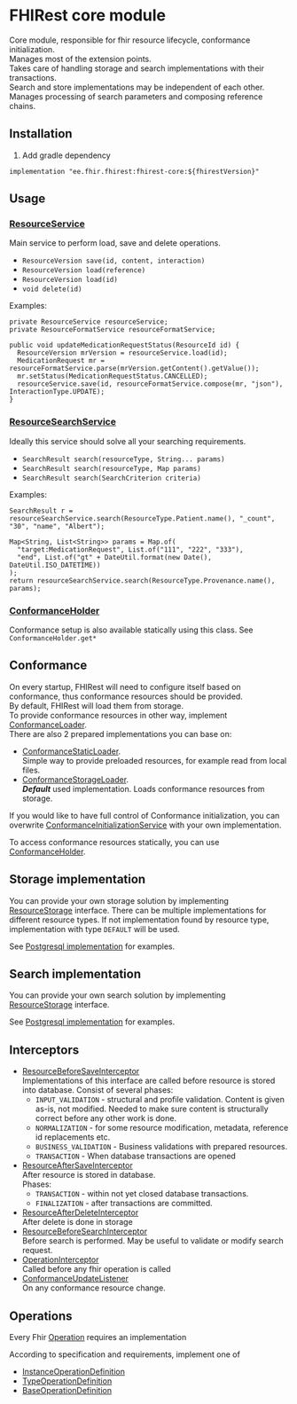 # FHIRest core module
Core module, responsible for fhir resource lifecycle, conformance initialization.  
Manages most of the extension points.  
Takes care of handling storage and search implementations with their transactions.  
Search and store implementations may be independent of each other.  
Manages processing of search parameters and composing reference chains.

## Installation
1. Add gradle dependency
```
implementation "ee.fhir.fhirest:fhirest-core:${fhirestVersion}"
```

## Usage
### [ResourceService](./src/main/java/ee/fhir/fhirest/core/service/resource/ResourceService.java)
Main service to perform load, save and delete operations.
* `ResourceVersion save(id, content, interaction)`
* `ResourceVersion load(reference)`
* `ResourceVersion load(id)`
* `void delete(id)`

Examples:
```
private ResourceService resourceService;
private ResourceFormatService resourceFormatService;

public void updateMedicationRequestStatus(ResourceId id) {
  ResourceVersion mrVersion = resourceService.load(id);
  MedicationRequest mr = resourceFormatService.parse(mrVersion.getContent().getValue());
  mr.setStatus(MedicationRequestStatus.CANCELLED);
  resourceService.save(id, resourceFormatService.compose(mr, "json"), InteractionType.UPDATE);
}
```

### [ResourceSearchService](./src/main/java/ee/fhir/fhirest/core/service/resource/ResourceSearchService.java)
Ideally this service should solve all your searching requirements.
* `SearchResult search(resourceType, String... params)`
* `SearchResult search(resourceType, Map params)`
* `SearchResult search(SearchCriterion criteria)`

Examples:
```
SearchResult r = resourceSearchService.search(ResourceType.Patient.name(), "_count", "30", "name", "Albert");
```
```
Map<String, List<String>> params = Map.of(
  "target:MedicationRequest", List.of("111", "222", "333"),
  "end", List.of("gt" + DateUtil.format(new Date(), DateUtil.ISO_DATETIME))
);
return resourceSearchService.search(ResourceType.Provenance.name(), params);
```

### [ConformanceHolder](./src/main/java/ee/fhir/fhirest/core/service/conformance/ConformanceHolder.java)
Conformance setup is also available statically using this class.
See `ConformanceHolder.get*`


## Conformance
On every startup, FHIRest will need to configure itself based on conformance, thus conformance resources should be provided.  
By default, FHIRest will load them from storage.  
To provide conformance resources in other way, implement [ConformanceLoader](./src/main/java/ee/fhir/fhirest/core/service/conformance/loader/ConformanceLoader.java).  
There are also 2 prepared implementations you can base on:
* [ConformanceStaticLoader](./src/main/java/ee/fhir/fhirest/core/service/conformance/loader/ConformanceStaticLoader.java).  
  Simple way to provide preloaded resources, for example read from local files.
* [ConformanceStorageLoader](./src/main/java/ee/fhir/fhirest/core/service/conformance/loader/ConformanceStorageLoader.java).  
  ***Default*** used implementation. Loads conformance resources from storage.

If you would like to have full control of Conformance initialization, you can overwrite [ConformanceInitializationService](./src/main/java/ee/fhir/fhirest/core/service/conformance/ConformanceInitializationService.java) with your own implementation.

To access conformance resources statically, you can use [ConformanceHolder](./src/main/java/ee/fhir/fhirest/core/service/conformance/ConformanceHolder.java).


## Storage implementation
You can provide your own storage solution by implementing [ResourceStorage](./src/main/java/ee/fhir/fhirest/core/api/resource/ResourceStorage.java) interface.
There can be multiple implementations for different resource types. If not implementation found by resource type, implementation with type `DEFAULT` will be used.

See [Postgresql implementation](../pg-store) for examples.

## Search implementation
You can provide your own search solution by implementing [ResourceStorage](./src/main/java/ee/fhir/fhirest/core/api/resource/ResourceSearchHandler.java) interface.

See [Postgresql implementation](../pg-search) for examples.

## Interceptors
* [ResourceBeforeSaveInterceptor](./src/main/java/ee/fhir/fhirest/core/api/resource/ResourceBeforeSaveInterceptor.java)  
  Implementations of this interface are called before resource is stored into database.
  Consist of several phases:
  * `INPUT_VALIDATION` - structural and profile validation. Content is given as-is, not modified. Needed to make sure content is structurally correct before any other work is done.
  * `NORMALIZATION` - for some resource modification, metadata, reference id replacements etc.
  * `BUSINESS_VALIDATION` - Business validations with prepared resources.
  * `TRANSACTION` - When database transactions are opened 
* [ResourceAfterSaveInterceptor](./src/main/java/ee/fhir/fhirest/core/api/resource/ResourceAfterSaveInterceptor.java)  
  After resource is stored in database.  
  Phases:
  * `TRANSACTION` - within not yet closed database transactions.
  * `FINALIZATION` - after transactions are committed.
* [ResourceAfterDeleteInterceptor](./src/main/java/ee/fhir/fhirest/core/api/resource/ResourceAfterDeleteInterceptor.java)  
  After delete is done in storage
* [ResourceBeforeSearchInterceptor](./src/main/java/ee/fhir/fhirest/core/api/resource/ResourceBeforeSearchInterceptor.java)  
  Before search is performed. May be useful to validate or modify search request.  
* [OperationInterceptor](./src/main/java/ee/fhir/fhirest/core/api/resource/OperationInterceptor.java)  
  Called before any fhir operation is called
* [ConformanceUpdateListener](./src/main/java/ee/fhir/fhirest/core/api/conformance/ConformanceUpdateListener.java)  
  On any conformance resource change.

## Operations
Every Fhir [Operation](https://www.hl7.org/fhir/operations.html) requires an implementation

According to specification and requirements, implement one of
* [InstanceOperationDefinition](./src/main/java/ee/fhir/fhirest/core/api/resource/InstanceOperationDefinition.java)
* [TypeOperationDefinition](./src/main/java/ee/fhir/fhirest/core/api/resource/TypeOperationDefinition.java)
* [BaseOperationDefinition](./src/main/java/ee/fhir/fhirest/core/api/resource/BaseOperationDefinition.java)
